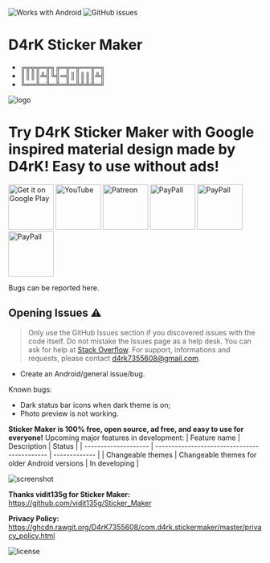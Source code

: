 ![Works with Android](https://img.shields.io/badge/Works_with-Android-green?style=flat-square)
![GitHub issues](https://img.shields.io/github/issues/D4rK7355608/com.d4rk.stikcermaker)

# D4rK Sticker Maker

- ╔╦╦╦═╦╗╔═╦═╦══╦═╗
- ║║║║╩╣╚╣═╣║║║║║╩╣
- ╚══╩═╩═╩═╩═╩╩╩╩═╝

![logo](https://github.com/D4rK7355608/com.d4rk.stikcermaker/blob/master/screenshots/ic_play_store.png)

# Try D4rK Sticker Maker with Google inspired material design made by D4rK! Easy to use without ads!

[<img src="https://github.com/D4rK7355608/com.d4rk.cleaner/blob/master/screenshots/badges/google_play_store.png"
alt="Get it on Google Play"
height="90">](https://play.google.com/store/apps/details?id=com.d4rk.cleaner)
[<img src="https://github.com/D4rK7355608/com.d4rk.cleaner/blob/master/screenshots/badges/youtube.png"
alt="YouTube"
height="90">](https://www.youtube.com/channel/UCLDi-rmSRry0pNL-oVvGJAw/featured)
[<img src="https://github.com/D4rK7355608/com.d4rk.cleaner/blob/master/screenshots/badges/patreon.png"
alt="Patreon"
height="90">](https://www.patreon.com/d4rk7355608)
[<img src="https://github.com/D4rK7355608/com.d4rk.cleaner/blob/master/screenshots/badges/paypal.png"
alt="PayPall"
height="90">](https://www.paypal.me/d4rkmichaeltutorials)
[<img src="https://github.com/D4rK7355608/com.d4rk.cleaner/blob/master/screenshots/badges/deviant_art.png"
alt="PayPall"
height="90">](https://www.deviantart.com/d4rk7355608)
[<img src="https://github.com/D4rK7355608/com.d4rk.stickermaker/blob/master/screenshots/ic_play_store.png"
alt="PayPall"
height="90">](https://gamejolt.com/@D4rK_S-A-D)

Bugs can be reported here.

## Opening Issues :warning:

> Only use the GitHub Issues section if you discovered issues with the code itself. Do not mistake the Issues page as a help desk. You can ask for help at [Stack Overflow](https://stackoverflow.com/questions/tagged/android).
> For support, informations and requests, please contact <d4rk7355608@gmail.com>.

- Create an Android/general issue/bug.

Known bugs:
- Dark status bar icons when dark theme is on;
- Photo preview is not working.

__Sticker Maker is 100% free, open source, ad free, and easy to use for everyone!__
Upcoming major features in development:
| Feature name         | Description                                  | Status        |
| -------------------- | -------------------------------------------- | ------------- |
| Changeable themes    | Changeable themes for older Android versions | In developing |

![screenshot](https://github.com/D4rK7355608/com.d4rk.cleaner/blob/master/screenshots/screenshot.png)

__Thanks vidit135g for Sticker Maker:__ https://github.com/vidit135g/Sticker_Maker

__Privacy Policy:__ https://ghcdn.rawgit.org/D4rK7355608/com.d4rk.stickermaker/master/privacy_policy.html

![license](https://imgur.com/QQlcEVT.png) 
